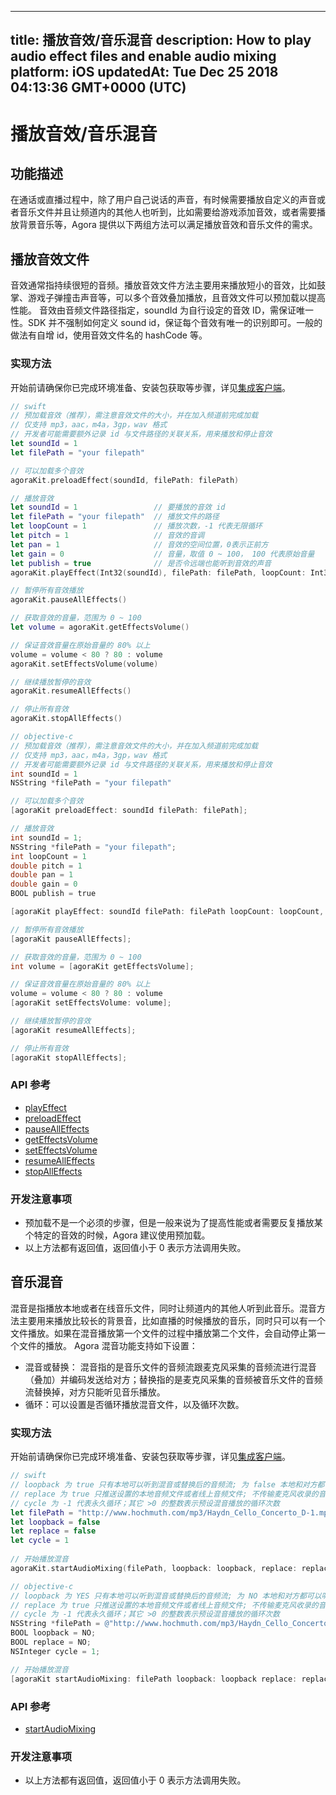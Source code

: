 
---
title: 播放音效/音乐混音
description: How to play audio effect files and enable audio mixing
platform: iOS
updatedAt: Tue Dec 25 2018 04:13:36 GMT+0000 (UTC)
---
# 播放音效/音乐混音
## 功能描述

在通话或直播过程中，除了用户自己说话的声音，有时候需要播放自定义的声音或者音乐文件并且让频道内的其他人也听到，比如需要给游戏添加音效，或者需要播放背景音乐等，Agora 提供以下两组方法可以满足播放音效和音乐文件的需求。

## 播放音效文件

音效通常指持续很短的音频。播放音效文件方法主要用来播放短小的音效，比如鼓掌、游戏子弹撞击声音等，可以多个音效叠加播放，且音效文件可以预加载以提高性能。
音效由音频文件路径指定，soundId 为自行设定的音效 ID，需保证唯一性。SDK 并不强制如何定义 sound id，保证每个音效有唯一的识别即可。一般的做法有自增 id，使用音效文件名的 hashCode 等。

### 实现方法
开始前请确保你已完成环境准备、安装包获取等步骤，详见[集成客户端](../../cn/Video/ios_video.md)。

```swift
// swift
// 预加载音效（推荐），需注意音效文件的大小，并在加入频道前完成加载
// 仅支持 mp3，aac，m4a，3gp，wav 格式
// 开发者可能需要额外记录 id 与文件路径的关联关系，用来播放和停止音效
let soundId = 1
let filePath = "your filepath"

// 可以加载多个音效
agoraKit.preloadEffect(soundId, filePath: filePath)

// 播放音效
let soundId = 1                 // 要播放的音效 id 
let filePath = "your filepath"  // 播放文件的路径
let loopCount = 1               // 播放次数，-1 代表无限循环
let pitch = 1                   // 音效的音调
let pan = 1                     // 音效的空间位置，0表示正前方
let gain = 0                    // 音量，取值 0 ~ 100， 100 代表原始音量
let publish = true              // 是否令远端也能听到音效的声音
agoraKit.playEffect(Int32(soundId), filePath: filePath, loopCount: Int32(loopCount), pitch: pitch, pan: pan, gain: gain, publish: publish)

// 暂停所有音效播放
agoraKit.pauseAllEffects()

// 获取音效的音量，范围为 0 ~ 100
let volume = agoraKit.getEffectsVolume()

// 保证音效音量在原始音量的 80% 以上
volume = volume < 80 ? 80 : volume
agoraKit.setEffectsVolume(volume)

// 继续播放暂停的音效
agoraKit.resumeAllEffects()

// 停止所有音效
agoraKit.stopAllEffects()
```

```objective-c
// objective-c
// 预加载音效（推荐），需注意音效文件的大小，并在加入频道前完成加载
// 仅支持 mp3，aac，m4a，3gp，wav 格式
// 开发者可能需要额外记录 id 与文件路径的关联关系，用来播放和停止音效
int soundId = 1
NSString *filePath = "your filepath"

// 可以加载多个音效
[agoraKit preloadEffect: soundId filePath: filePath];

// 播放音效
int soundId = 1;
NSString *filePath = "your filepath";
int loopCount = 1
double pitch = 1
double pan = 1
double gain = 0
BOOL publish = true

[agoraKit playEffect: soundId filePath: filePath loopCount: loopCount, pitch: pitch, pan: pan, gain: gain, publish: publish];

// 暂停所有音效播放
[agoraKit pauseAllEffects];

// 获取音效的音量，范围为 0 ~ 100
int volume = [agoraKit getEffectsVolume];

// 保证音效音量在原始音量的 80% 以上
volume = volume < 80 ? 80 : volume
[agoraKit setEffectsVolume: volume];

// 继续播放暂停的音效
[agoraKit resumeAllEffects];

// 停止所有音效
[agoraKit stopAllEffects];
```

### API 参考

- [playEffect](https://docs.agora.io/cn/Video/API%20Reference/oc/Classes/AgoraRtcEngineKit.html#//api/name/playEffect:filePath:loopCount:pitch:pan:gain:)
- [preloadEffect](https://docs.agora.io/cn/Video/API%20Reference/oc/Classes/AgoraRtcEngineKit.html#//api/name/preloadEffect:filePath:)
- [pauseAllEffects](https://docs.agora.io/cn/Video/API%20Reference/oc/Classes/AgoraRtcEngineKit.html#//api/name/pauseAllEffects)
- [getEffectsVolume](https://docs.agora.io/cn/Video/API%20Reference/oc/Classes/AgoraRtcEngineKit.html#//api/name/getEffectsVolume)
- [setEffectsVolume](https://docs.agora.io/cn/Video/API%20Reference/oc/Classes/AgoraRtcEngineKit.html#//api/name/setEffectsVolume:)
- [resumeAllEffects](https://docs.agora.io/cn/Video/API%20Reference/oc/Classes/AgoraRtcEngineKit.html#//api/name/resumeAllEffects)
- [stopAllEffects](https://docs.agora.io/cn/Video/API%20Reference/oc/Classes/AgoraRtcEngineKit.html#//api/name/stopAllEffects)

### 开发注意事项

- 预加载不是一个必须的步骤，但是一般来说为了提高性能或者需要反复播放某个特定的音效的时候，Agora 建议使用预加载。
- 以上方法都有返回值，返回值小于 0 表示方法调用失败。

## 音乐混音

混音是指播放本地或者在线音乐文件，同时让频道内的其他人听到此音乐。混音方法主要用来播放比较长的背景音，比如直播的时候播放的音乐，同时只可以有一个文件播放。如果在混音播放第一个文件的过程中播放第二个文件，会自动停止第一个文件的播放。
Agora 混音功能支持如下设置：

- 混音或替换： 混音指的是音乐文件的音频流跟麦克风采集的音频流进行混音（叠加）并编码发送给对方；替换指的是麦克风采集的音频被音乐文件的音频流替换掉，对方只能听见音乐播放。
- 循环：可以设置是否循环播放混音文件，以及循环次数。

### 实现方法
开始前请确保你已完成环境准备、安装包获取等步骤，详见[集成客户端](../../cn/Video/ios_video.md)。

```swift
// swift
// loopback 为 true 只有本地可以听到混音或替换后的音频流; 为 false 本地和对方都可以听到混音或替换后的音频流
// replace 为 true 只推送设置的本地音频文件或者线上音频文件; 不传输麦克风收录的音频, 为 false 音频文件内容将会和麦克风采集的音频流进行混音
// cycle 为 -1 代表永久循环；其它 >0 的整数表示预设混音播放的循环次数
let filePath = "http://www.hochmuth.com/mp3/Haydn_Cello_Concerto_D-1.mp3"
let loopback = false
let replace = false 
let cycle = 1 
  
// 开始播放混音
agoraKit.startAudioMixing(filePath, loopback: loopback, replace: replace, cycle: cycle)
```

```objective-c
// objective-c
// loopback 为 YES 只有本地可以听到混音或替换后的音频流; 为 NO 本地和对方都可以听到混音或替换后的音频流
// replace 为 true 只推送设置的本地音频文件或者线上音频文件; 不传输麦克风收录的音频, 为 false 音频文件内容将会和麦克风采集的音频流进行混音
// cycle 为 -1 代表永久循环；其它 >0 的整数表示预设混音播放的循环次数
NSString *filePath = @"http://www.hochmuth.com/mp3/Haydn_Cello_Concerto_D-1.mp3";
BOOL loopback = NO;
BOOL replace = NO;
NSInteger cycle = 1;

// 开始播放混音
[agoraKit startAudioMixing: filePath loopback: loopback replace: replace cycle: cycle];
```

### API 参考

- [startAudioMixing](https://docs.agora.io/cn/Video/API%20Reference/oc/Classes/AgoraRtcEngineKit.html#//api/name/startAudioMixing:loopback:replace:cycle:)

### 开发注意事项

- 以上方法都有返回值，返回值小于 0 表示方法调用失败。
